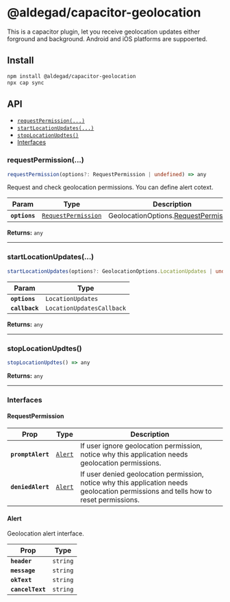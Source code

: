 # @aldegad/capacitor-geolocation

This is a capacitor plugin, let you receive geolocation updates either forground and background. Android and iOS platforms are suppoerted.

## Install

```bash
npm install @aldegad/capacitor-geolocation
npx cap sync
```

## API

<docgen-index>

* [`requestPermission(...)`](#requestpermission)
* [`startLocationUpdates(...)`](#startlocationupdates)
* [`stopLocationUpdtes()`](#stoplocationupdtes)
* [Interfaces](#interfaces)

</docgen-index>

<docgen-api>
<!--Update the source file JSDoc comments and rerun docgen to update the docs below-->

### requestPermission(...)

```typescript
requestPermission(options?: RequestPermission | undefined) => any
```

Request and check geolocation permissions. You can define alert cotext.

| Param         | Type                                                            | Description                                                           |
| ------------- | --------------------------------------------------------------- | --------------------------------------------------------------------- |
| **`options`** | <code><a href="#requestpermission">RequestPermission</a></code> | GeolocationOptions.<a href="#requestpermission">RequestPermission</a> |

**Returns:** <code>any</code>

--------------------


### startLocationUpdates(...)

```typescript
startLocationUpdates(options?: GeolocationOptions.LocationUpdates | undefined, callback?: GeolocationOptions.LocationUpdatesCallback | undefined) => any
```

| Param          | Type                                 |
| -------------- | ------------------------------------ |
| **`options`**  | <code>LocationUpdates</code>         |
| **`callback`** | <code>LocationUpdatesCallback</code> |

**Returns:** <code>any</code>

--------------------


### stopLocationUpdtes()

```typescript
stopLocationUpdtes() => any
```

**Returns:** <code>any</code>

--------------------


### Interfaces


#### RequestPermission

| Prop              | Type                                    | Description                                                                                                                          |
| ----------------- | --------------------------------------- | ------------------------------------------------------------------------------------------------------------------------------------ |
| **`promptAlert`** | <code><a href="#alert">Alert</a></code> | If user ignore geolocation permission, notice why this application needs geolocation permissions.                                    |
| **`deniedAlert`** | <code><a href="#alert">Alert</a></code> | If user denied geolocation permission, notice why this application needs geolocation permissions and tells how to reset permissions. |


#### Alert

Geolocation alert interface.

| Prop             | Type                |
| ---------------- | ------------------- |
| **`header`**     | <code>string</code> |
| **`message`**    | <code>string</code> |
| **`okText`**     | <code>string</code> |
| **`cancelText`** | <code>string</code> |

</docgen-api>
